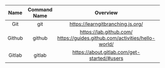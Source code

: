 | Name | Command Name | Overview | Further Reading
| :--: |:------------:|:--------:|:--------------:
| Git | git | https://learngitbranching.js.org/  |
| Github | github | https://lab.github.com/ <br> https://guides.github.com/activities/hello-world/
| Gitlab | gitlab | https://about.gitlab.com/get-started/#users | https://about.gitlab.com/2018/03/05/gitlab-for-agile-software-development/
